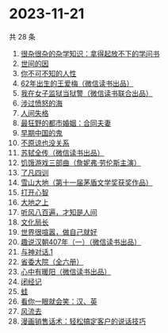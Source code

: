 # 2023-11-21

共 28 条

<!-- BEGIN WEREAD -->
<!-- 最后更新时间 2023-11-21 23:03:32 +0800 -->
1. [很杂很杂的杂学知识：拿得起放不下的学问书](https://weread.qq.com/web/bookDetail/58632280813ab84d0g019a49)
1. [世间的因](https://weread.qq.com/web/bookDetail/19432450813ab850dg0140b2)
1. [你不可不知的人性](https://weread.qq.com/web/bookDetail/bbe32320726cb7c7bbe431c)
1. [62年出生的王爱梅（微信读书出品）](https://weread.qq.com/web/bookDetail/44132d70813ab8504g010df2)
1. [我在女子监狱当狱警（微信读书联合出品）](https://weread.qq.com/web/bookDetail/a6832ec0813ab84c3g0110fe)
1. [涉过愤怒的海](https://weread.qq.com/web/bookDetail/2be327e0813ab850dg016536)
1. [人间失格](https://weread.qq.com/web/bookDetail/54632f90716d1b5d5464f96)
1. [最狂野的都市婚姻：合同夫妻](https://weread.qq.com/web/bookDetail/6ce32450563ddf6cebdebb9)
1. [早期中国的鬼](https://weread.qq.com/web/bookDetail/a0c32690813ab7de9g016a0f)
1. [不原谅也没关系](https://weread.qq.com/web/bookDetail/5a832b90813ab78dag016aaa)
1. [苏轼全传（微信读书出品）](https://weread.qq.com/web/bookDetail/f29329f0813ab84b6g012c19)
1. [饥饿游戏三部曲（詹妮弗·劳伦斯主演）](https://weread.qq.com/web/bookDetail/54032a005d1c115404bbdfd)
1. [了凡四训](https://weread.qq.com/web/bookDetail/39c32bc05df50939cb38080)
1. [雪山大地（第十一届茅盾文学奖获奖作品）](https://weread.qq.com/web/bookDetail/9e3327e0813ab80d3g018411)
1. [打开心智](https://weread.qq.com/web/bookDetail/d13322c072b449f7d13b204)
1. [大地之上](https://weread.qq.com/web/bookDetail/3c832390813ab7f8ag012970)
1. [听风八百遍，才知是人间](https://weread.qq.com/web/bookDetail/848325a0813ab849ag010245)
1. [文化局长](https://weread.qq.com/web/bookDetail/251320b0813ab82d2g019dd7)
1. [世界很喧嚣，做自己就好](https://weread.qq.com/web/bookDetail/27632660813ab79a8g016c04)
1. [趣说汉朝407年（一）（微信读书出品）](https://weread.qq.com/web/bookDetail/8c332580813ab8498g015f61)
1. [与神对话.1](https://weread.qq.com/web/bookDetail/74532af05b31517452d7d51)
1. [省委大院（全六册）](https://weread.qq.com/web/bookDetail/a7a32450813ab81fag013705)
1. [心中有暖阳（微信读书出品）](https://weread.qq.com/web/bookDetail/c8132c10813ab84a8g01319d)
1. [闭经记](https://weread.qq.com/web/bookDetail/35332510813ab84b3g0188bd)
1. [蛙](https://weread.qq.com/web/bookDetail/f5432d3071935f5df546a42)
1. [看你一眼就会笑：汉、英](https://weread.qq.com/web/bookDetail/4f4321f0813ab73d2g010f15)
1. [风流去](https://weread.qq.com/web/bookDetail/b4332550813ab7e21g016087)
1. [漫画销售话术：轻松搞定客户的说话技巧](https://weread.qq.com/web/bookDetail/742321a0813ab78f8g014429)
<!-- END WEREAD -->